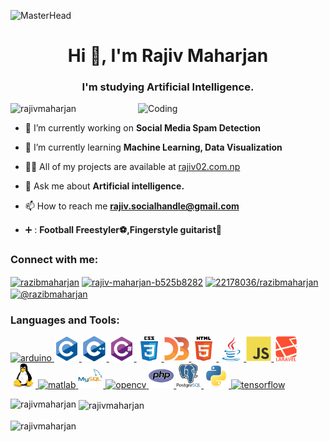 ![MasterHead](https://images.ctfassets.net/plii0v5gbc4s/2Z8bmd2uAUpvzZmdEzeeOj/8652c8b7d5c782d8e0311520ea1a65a0/machine-learning-ai-b2b.gif)
<h1 align="center">Hi 👋, I'm Rajiv Maharjan</h1>
<h3 align="center">I'm studying Artificial Intelligence.</h3>
<img align="right" alt="Coding" width="300" src="https://i.pinimg.com/originals/98/33/5f/98335fcd764b32cae3780b1e1d5d39b4.gif">

<p align="left"> <img src="https://komarev.com/ghpvc/?username=rajivmaharjan&label=Profile%20views&color=000000&style=flat" alt="rajivmaharjan" /> </p>

- 🔭 I’m currently working on **Social Media Spam Detection**

- 🌱 I’m currently learning **Machine Learning, Data Visualization**

- 👨‍💻 All of my projects are available at [rajiv02.com.np](rajiv02.com.np)

- 🦾 Ask me about **Artificial intelligence.**

- 📫 How to reach me **rajiv.socialhandle@gmail.com**

- ➕ : **Football Freestyler⚽,Fingerstyle guitarist🎸**

<h3 align="left">Connect with me:</h3>
<p align="left">
<a href="https://twitter.com/razibmaharjan" target="blank"><img align="center" src="https://raw.githubusercontent.com/rahuldkjain/github-profile-readme-generator/master/src/images/icons/Social/twitter.svg" alt="razibmaharjan" height="30" width="40" /></a>
<a href="https://linkedin.com/in/rajiv-maharjan-b525b8282" target="blank"><img align="center" src="https://raw.githubusercontent.com/rahuldkjain/github-profile-readme-generator/master/src/images/icons/Social/linked-in-alt.svg" alt="rajiv-maharjan-b525b8282" height="30" width="40" /></a>
<a href="https://stackoverflow.com/users/22178036/razibmaharjan" target="blank"><img align="center" src="https://raw.githubusercontent.com/rahuldkjain/github-profile-readme-generator/master/src/images/icons/Social/stack-overflow.svg" alt="22178036/razibmaharjan" height="30" width="40" /></a>
<a href="https://www.youtube.com/@razibmaharjan" target="blank"><img align="center" src="https://raw.githubusercontent.com/rahuldkjain/github-profile-readme-generator/master/src/images/icons/Social/youtube.svg" alt="@razibmaharjan" height="30" width="40" /></a>
</p>

<h3 align="left">Languages and Tools:</h3>
<p align="left"> <a href="https://www.arduino.cc/" target="_blank" rel="noreferrer"> <img src="https://cdn.worldvectorlogo.com/logos/arduino-1.svg" alt="arduino" width="40" height="40"/> </a> <a href="https://www.cprogramming.com/" target="_blank" rel="noreferrer"> <img src="https://raw.githubusercontent.com/devicons/devicon/master/icons/c/c-original.svg" alt="c" width="40" height="40"/> </a> <a href="https://www.w3schools.com/cpp/" target="_blank" rel="noreferrer"> <img src="https://raw.githubusercontent.com/devicons/devicon/master/icons/cplusplus/cplusplus-original.svg" alt="cplusplus" width="40" height="40"/> </a> <a href="https://www.w3schools.com/cs/" target="_blank" rel="noreferrer"> <img src="https://raw.githubusercontent.com/devicons/devicon/master/icons/csharp/csharp-original.svg" alt="csharp" width="40" height="40"/> </a> <a href="https://www.w3schools.com/css/" target="_blank" rel="noreferrer"> <img src="https://raw.githubusercontent.com/devicons/devicon/master/icons/css3/css3-original-wordmark.svg" alt="css3" width="40" height="40"/> </a> <a href="https://d3js.org/" target="_blank" rel="noreferrer"> <img src="https://raw.githubusercontent.com/devicons/devicon/master/icons/d3js/d3js-original.svg" alt="d3js" width="40" height="40"/> </a> <a href="https://www.w3.org/html/" target="_blank" rel="noreferrer"> <img src="https://raw.githubusercontent.com/devicons/devicon/master/icons/html5/html5-original-wordmark.svg" alt="html5" width="40" height="40"/> </a> <a href="https://www.java.com" target="_blank" rel="noreferrer"> <img src="https://raw.githubusercontent.com/devicons/devicon/master/icons/java/java-original.svg" alt="java" width="40" height="40"/> </a> <a href="https://developer.mozilla.org/en-US/docs/Web/JavaScript" target="_blank" rel="noreferrer"> <img src="https://raw.githubusercontent.com/devicons/devicon/master/icons/javascript/javascript-original.svg" alt="javascript" width="40" height="40"/> </a> <a href="https://laravel.com/" target="_blank" rel="noreferrer"> <img src="https://raw.githubusercontent.com/devicons/devicon/master/icons/laravel/laravel-plain-wordmark.svg" alt="laravel" width="40" height="40"/> </a> <a href="https://www.linux.org/" target="_blank" rel="noreferrer"> <img src="https://raw.githubusercontent.com/devicons/devicon/master/icons/linux/linux-original.svg" alt="linux" width="40" height="40"/> </a> <a href="https://www.mathworks.com/" target="_blank" rel="noreferrer"> <img src="https://upload.wikimedia.org/wikipedia/commons/2/21/Matlab_Logo.png" alt="matlab" width="40" height="40"/> </a> <a href="https://www.mysql.com/" target="_blank" rel="noreferrer"> <img src="https://raw.githubusercontent.com/devicons/devicon/master/icons/mysql/mysql-original-wordmark.svg" alt="mysql" width="40" height="40"/> </a> <a href="https://opencv.org/" target="_blank" rel="noreferrer"> <img src="https://www.vectorlogo.zone/logos/opencv/opencv-icon.svg" alt="opencv" width="40" height="40"/> </a> <a href="https://www.php.net" target="_blank" rel="noreferrer"> <img src="https://raw.githubusercontent.com/devicons/devicon/master/icons/php/php-original.svg" alt="php" width="40" height="40"/> </a> <a href="https://www.postgresql.org" target="_blank" rel="noreferrer"> <img src="https://raw.githubusercontent.com/devicons/devicon/master/icons/postgresql/postgresql-original-wordmark.svg" alt="postgresql" width="40" height="40"/> </a> <a href="https://www.python.org" target="_blank" rel="noreferrer"> <img src="https://raw.githubusercontent.com/devicons/devicon/master/icons/python/python-original.svg" alt="python" width="40" height="40"/> </a> <a href="https://www.tensorflow.org" target="_blank" rel="noreferrer"> <img src="https://www.vectorlogo.zone/logos/tensorflow/tensorflow-icon.svg" alt="tensorflow" width="40" height="40"/> </a> </p>

<p><img align="left" src="https://github-readme-stats.vercel.app/api/top-langs?username=rajivmaharjan&show_icons=true&locale=en&layout=compact" alt="rajivmaharjan" /></p>

<p>&nbsp;<img align="center" src="https://github-readme-stats.vercel.app/api?username=rajivmaharjan&show_icons=true&locale=en" alt="rajivmaharjan" /></p>

<p><img align="center" src="https://github-readme-streak-stats.herokuapp.com/?user=rajivmaharjan&" alt="rajivmaharjan" /></p>
